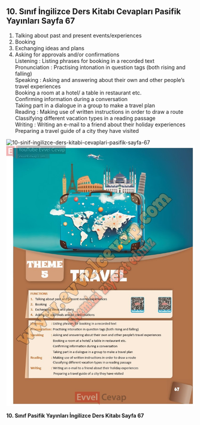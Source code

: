 ## 10. Sınıf İngilizce Ders Kitabı Cevapları Pasifik Yayınları Sayfa 67

1. Talking about past and present events/experiences  
 2. Booking  
 3. Exchanging ideas and plans  
 4. Asking for approvals and/or confirmations  
 Listening : Listing phrases for booking in a recorded text  
 Pronunciation : Practising intonation in question tags (both rising and falling)  
 Speaking : Asking and answering about their own and other people’s travel experiences  
 Booking a room at a hotel/ a table in restaurant etc.  
 Confirming information during a conversation  
 Taking part in a dialogue in a group to make a travel plan  
 Reading : Making use of written instructions in order to draw a route  
 Classifying different vacation types in a reading passage  
 Writing : Writing an e-mail to a friend about their holiday experiences  
 Preparing a travel guide of a city they have visited

![10-sinif-ingilizce-ders-kitabi-cevaplari-pasifik-sayfa-67]()![10-sinif-ingilizce-ders-kitabi-cevaplari-pasifik-sayfa-67](./image1.webp)

**10. Sınıf Pasifik Yayınları İngilizce Ders Kitabı Sayfa 67**